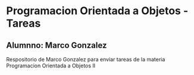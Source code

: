 ﻿# Programacion Orientada a Objetos - Tareas
## Alumnno: Marco Gonzalez

Respositorio de Marco Gonzalez para enviar tareas de la materia Programacion Orientada a Objetos II
